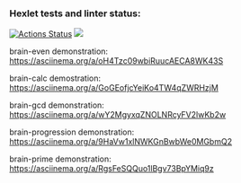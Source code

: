 ### Hexlet tests and linter status:
[![Actions Status](https://github.com/korchel/frontend-project-44/workflows/hexlet-check/badge.svg)](https://github.com/korchel/frontend-project-44/actions)
<a href="https://codeclimate.com/github/korchel/frontend-project-44/maintainability"><img src="https://api.codeclimate.com/v1/badges/f6d6a8f32231769002ff/maintainability" /></a>

brain-even demonstration:
https://asciinema.org/a/oH4Tzc09wbiRuucAECA8WK43S

brain-calc demostration:
https://asciinema.org/a/GoGEofjcYeiKo4TW4qZWRHzjM

brain-gcd demonstration:
https://asciinema.org/a/wY2MgyxqZNOLNRcyFV2lwKb2w

brain-progression demonstration:
https://asciinema.org/a/9HaVw1xlNWKGnBwbWe0MGbmQ2

brain-prime demonstration:
 https://asciinema.org/a/RgsFeSQQuo1lBgv73BpYMiq9z